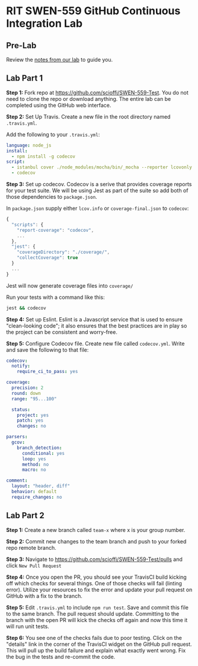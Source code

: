 # RIT SWEN-559 GitHub Continuous Integration Lab

## Pre-Lab

Review the [notes from our lab](https://docs.google.com/presentation/d/1Uo52RZa-w3rvVPO4GVQK2MzgNEhg-A6bl8Id2Hy-jwU/edit?usp=sharing) to guide you.

## Lab Part 1

**Step 1:** Fork repo at https://github.com/scioffi/SWEN-559-Test. You do not need to clone the repo or download anything. The entire lab can be completed using the GitHub web interface.

**Step 2:** Set Up Travis. Create a new file in the root directory named `.travis.yml`.

Add the following to your `.travis.yml`:

```yml
language: node_js
install:
  - npm install -g codecov
script:
  - istanbul cover ./node_modules/mocha/bin/_mocha --reporter lcovonly -- -R spec
  - codecov
```

**Step 3:** Set up codecov. Codecov is a serive that provides coverage reports for your test suite. We will be using Jest as part of the suite so add both of those dependencies to `package.json`.

In `package.json` supply either `lcov.info` or `coverage-final.json` to `codecov`:

```javascript
{
  "scripts": {
    "report-coverage": "codecov",
    ...
  },
  "jest": {
    "coverageDirectory": "./coverage/",
    "collectCoverage": true
  }
  ...
}
```

Jest will now generate coverage files into `coverage/`

Run your tests with a command like this:

```sh
jest && codecov
```

**Step 4:** Set up Eslint. Eslint is a Javascript service that is used to ensure "clean-looking code"; it also ensures that the best practices are in play so the project can be consistent and worry-free.

**Step 5:** Configure Codecov file. Create new file called `codecov.yml`. Write and save the following to that file:

```yml
codecov:
  notify:
    require_ci_to_pass: yes

coverage:
  precision: 2
  round: down
  range: "95...100"

  status:
    project: yes
    patch: yes
    changes: no

parsers:
  gcov:
    branch_detection:
      conditional: yes
      loop: yes
      method: no
      macro: no

comment:
  layout: "header, diff"
  behavior: default
  require_changes: no
```

## Lab Part 2

**Step 1:** Create a new branch called `team-x` where x is your group number.

**Step 2:** Commit new changes to the team branch and push to your forked repo remote branch.

**Step 3:** Navigate to https://github.com/scioffi/SWEN-559-Test/pulls and click `New Pull Request`

**Step 4:** Once you open the PR, you should see your TravisCI build kicking off which checks for several things.
One of those checks will fail (linting error). Utilize your resources to fix the error and update your pull request on GitHub with a fix to the branch.

**Step 5:** Edit `.travis.yml` to include `npm run test`. Save and commit this file to the same branch. The pull request should update.
Committing to the branch with the open PR will kick the checks off again and now this time it will run unit tests.

**Step 6:** You see one of the checks fails due to poor testing. Click on the "details" link in the corner of the TravisCI widget on the GitHub pull request. This will pull up the build failure and explain what exactly went wrong. Fix the bug in the tests and re-commit the code.